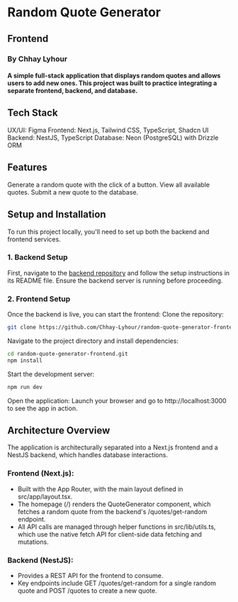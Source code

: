 # Random Quote Generator

## Frontend

### By Chhay Lyhour

#### A simple full-stack application that displays random quotes and allows users to add new ones. This project was built to practice integrating a separate frontend, backend, and database.

## Tech Stack

UX/UI: Figma
Frontend: Next.js, Tailwind CSS, TypeScript, Shadcn UI
Backend: NestJS, TypeScript
Database: Neon (PostgreSQL) with Drizzle ORM

## Features

Generate a random quote with the click of a button.
View all available quotes.
Submit a new quote to the database.

## Setup and Installation

To run this project locally, you'll need to set up both the backend and frontend services.

### 1. Backend Setup

First, navigate to the [backend repository](https://github.com/Chhay-Lyhour/random-quote-generator-backend.git) and follow the setup instructions in its README file. Ensure the backend server is running before proceeding.

### 2. Frontend Setup

Once the backend is live, you can start the frontend:
Clone the repository:

```Bash
git clone https://github.com/Chhay-Lyhour/random-quote-generator-frontend.git
```

Navigate to the project directory and install dependencies:

```Bash
cd random-quote-generator-frontend.git
npm install
```

Start the development server:

```Bash
npm run dev
```

Open the application:
Launch your browser and go to http://localhost:3000 to see the app in action.

## Architecture Overview

The application is architecturally separated into a Next.js frontend and a NestJS backend, which handles database interactions.

### Frontend (Next.js):

- Built with the App Router, with the main layout defined in src/app/layout.tsx.
- The homepage (/) renders the QuoteGenerator component, which fetches a random quote from the backend's /quotes/get-random endpoint.
- All API calls are managed through helper functions in src/lib/utils.ts, which use the native fetch API for client-side data fetching and mutations.

### Backend (NestJS):

- Provides a REST API for the frontend to consume.
- Key endpoints include GET /quotes/get-random for a single random quote and POST /quotes to create a new quote.
